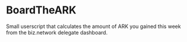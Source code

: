 # BoardTheARK
Small userscript that calculates the amount of ARK you gained this week from the biz.network delegate dashboard. 
